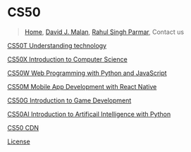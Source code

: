 # CS50

> [Home](https://cs50.simple.ink/), [David J. Malan](https://cs.harvard.edu/malan/), [Rahul Singh Parmar](https://github.com/RahulSinghParmar), Contact us
>

[CS50T Understanding technology](CS50%20a98ebc2ec8224b5da8596f077e413284/CS50T%20Understanding%20technology%202d8fff63f6064bb6a9c30ddc79a85b69.md)

[CS50X Introduction to Computer Science](CS50%20a98ebc2ec8224b5da8596f077e413284/CS50X%20Introduction%20to%20Computer%20Science%200c3dc256fd064730a562642fb9d80705.md)

[CS50W Web Programming with Python and JavaScript](CS50%20a98ebc2ec8224b5da8596f077e413284/CS50W%20Web%20Programming%20with%20Python%20and%20JavaScript%20695074675f464035b0e91673c544e463.md)

[CS50M Mobile App Development with React Native](CS50%20a98ebc2ec8224b5da8596f077e413284/CS50M%20Mobile%20App%20Development%20with%20React%20Native%203b18f6be09744f90a3baa657e1e9562b.md)

[CS50G Introduction to Game Development](CS50%20a98ebc2ec8224b5da8596f077e413284/CS50G%20Introduction%20to%20Game%20Development%204a4dea8998404409b1a9d13063a58688.md)

[CS50AI Introduction to Artificail Intelligence with Python](CS50%20a98ebc2ec8224b5da8596f077e413284/CS50AI%20Introduction%20to%20Artificail%20Intelligence%20wit%20146c1c485d78477c87f02549eb5d923c.md)

[CS50 CDN](https://cdn.cs50.net/)

[License](CS50%20a98ebc2ec8224b5da8596f077e413284/License%20d628f6de79c64efaa0a2d342a895662d.md)
